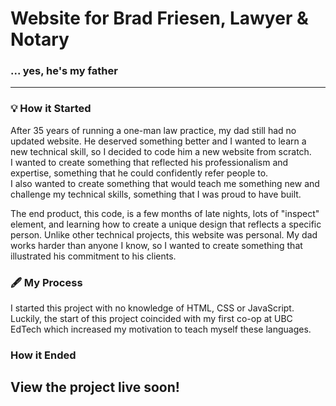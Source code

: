 # Website for Brad Friesen, Lawyer & Notary

### ... yes, he's my father
___
### 💡 __How it Started__  
After 35 years of running a one-man law practice, my dad still had no updated website. He deserved something better and I wanted to learn a new technical skill, 
so I decided to code him a new website from scratch.  
I wanted to create something that reflected his professionalism and expertise, something that he could confidently refer people to.   
I also wanted to create something that would teach me something new and challenge my technical skills, something that I was proud to have built.  
  
The end product, this code, is a few months of late nights, lots of "inspect" element, and learning how to create a unique design that reflects a specific person. 
Unlike other technical projects, this website was personal. My dad works harder than anyone I know, so I wanted to create something that illustrated his commitment to his clients. 

### 🖋️ __My Process__
I started this project with no knowledge of HTML, CSS or JavaScript. Luckily, the start of this project coincided with my first co-op at UBC EdTech which 
increased my motivation to teach myself these languages.   

### __How it Ended__

## View the project live soon! ##
